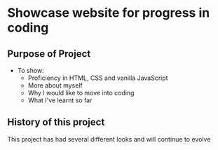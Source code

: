 # Showcase website for progress in coding

## Purpose of Project
* To show:
  * Proficiency in HTML, CSS and vanilla JavaScript
  * More about myself
  * Why I would like to move into coding
  * What I've learnt so far

## History of this project
This project has had several different looks and will continue to evolve